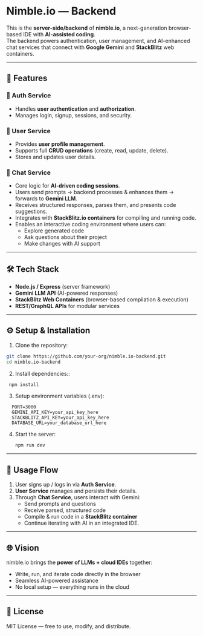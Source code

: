 # Nimble.io — Backend

This is the **server-side/backend** of **nimble.io**, a next-generation browser-based IDE with **AI-assisted coding**.  
The backend powers authentication, user management, and AI-enhanced chat services that connect with **Google Gemini** and **StackBlitz** web containers.

---

## 🚀 Features

### 🔑 Auth Service
- Handles **user authentication** and **authorization**.
- Manages login, signup, sessions, and security.

### 👤 User Service
- Provides **user profile management**.
- Supports full **CRUD operations** (create, read, update, delete).
- Stores and updates user details.

### 💬 Chat Service
- Core logic for **AI-driven coding sessions**.
- Users send prompts → backend processes & enhances them → forwards to **Gemini LLM**.
- Receives structured responses, parses them, and presents code suggestions.
- Integrates with **StackBlitz.io containers** for compiling and running code.
- Enables an interactive coding environment where users can:
  - Explore generated code
  - Ask questions about their project
  - Make changes with AI support

---

## 🛠️ Tech Stack
- **Node.js / Express** (server framework)
- **Gemini LLM API** (AI-powered responses)
- **StackBlitz Web Containers** (browser-based compilation & execution)
- **REST/GraphQL APIs** for modular services

---
## ⚙️ Setup & Installation

  1. Clone the repository:
   ```bash
   git clone https://github.com/your-org/nimble.io-backend.git
   cd nimble.io-backend
   ```


 2. Install dependencies::
 ```bash
  npm install
 ```


 3. Setup environment variables (.env):
 ```env
   PORT=3000
   GEMINI_API_KEY=your_api_key_here
   STACKBLITZ_API_KEY=your_api_key_here
   DATABASE_URL=your_database_url_here
 ```

4. Start the server:
   ```bash
   npm run dev
   ```


---

## 📖 Usage Flow

1. User signs up / logs in via **Auth Service**.  
2. **User Service** manages and persists their details.  
3. Through **Chat Service**, users interact with Gemini:
   - Send prompts and questions  
   - Receive parsed, structured code  
   - Compile & run code in a **StackBlitz container**  
   - Continue iterating with AI in an integrated IDE.  

---

## 🌐 Vision

nimble.io brings the **power of LLMs + cloud IDEs** together:

- Write, run, and iterate code directly in the browser  
- Seamless AI-powered assistance  
- No local setup — everything runs in the cloud  

---

## 📜 License

MIT License — free to use, modify, and distribute.
   
